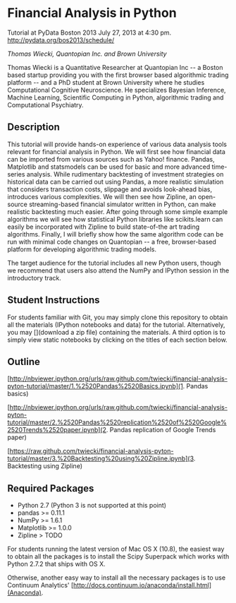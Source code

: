 Financial Analysis in Python
============================

Tutorial at PyData Boston 2013 July 27, 2013 at 4:30 pm.
http://pydata.org/bos2013/schedule/

*Thomas Wiecki, Quantopian Inc. and Brown University*

Thomas Wiecki is a Quantitative Researcher at Quantopian Inc -- a
Boston based startup providing you with the first browser based
algorithmic trading platform -- and a PhD student at Brown University
where he studies Computational Cognitive Neuroscience. He specializes
Bayesian Inference, Machine Learning, Scientific Computing in Python,
algorithmic trading and Computational Psychiatry.

Description
-----------

This tutorial will provide hands-on experience of various data
analysis tools relevant for financial analysis in Python. We will
first see how financial data can be imported from various sources such
as Yahoo! finance. Pandas, Matplotlib and statsmodels can be used for
basic and more advanced time-series analysis. While rudimentary
backtesting of investment strategies on historical data can be carried
out using Pandas, a more realistic simulation that considers
transaction costs, slippage and avoids look-ahead bias, introduces
various complexities. We will then see how Zipline, an open-source
streaming-based financial simulator written in Python, can make
realistic backtesting much easier. After going through some simple
example algorithms we will see how statistical Python libraries like
scikits.learn can easily be incorporated with Zipline to build
state-of-the art trading algorithms. Finally, I will briefly show how
the same algorithm code can be run with minimal code changes on
Quantopian -- a free, browser-based platform for developing
algorithmic trading models.

The target audience for the tutorial includes all new Python users,
though we recommend that users also attend the NumPy and IPython
session in the introductory track.

Student Instructions
--------------------

For students familiar with Git, you may simply clone this repository
to obtain all the materials (IPython notebooks and data) for the
tutorial. Alternatively, you may [](download a zip file) containing
the materials. A third option is to simply view static notebooks by
clicking on the titles of each section below.

Outline
-------

[http://nbviewer.ipython.org/urls/raw.github.com/twiecki/financial-analysis-pyton-tutorial/master/1.%2520Pandas%2520Basics.ipynb](1. Pandas basics)

[http://nbviewer.ipython.org/urls/raw.github.com/twiecki/financial-analysis-pyton-tutorial/master/2.%2520Pandas%2520replication%2520of%2520Google%2520Trends%2520paper.ipynb](2. Pandas replication of Google Trends paper)

[https://raw.github.com/twiecki/financial-analysis-pyton-tutorial/master/3.%20Backtesting%20using%20Zipline.ipynb](3. Backtesting using Zipline)

Required Packages
-----------------

* Python 2.7 (Python 3 is not supported at this point)
* pandas >= 0.11.1
* NumPy >= 1.6.1
* Matplotlib >= 1.0.0
* Zipline > TODO

For students running the latest version of Mac OS X (10.8), the
easiest way to obtain all the packages is to install the Scipy
Superpack which works with Python 2.7.2 that ships with OS X.

Otherwise, another easy way to install all the necessary packages is
to use Continuum Analytics' [http://docs.continuum.io/anaconda/install.html](Anaconda).
